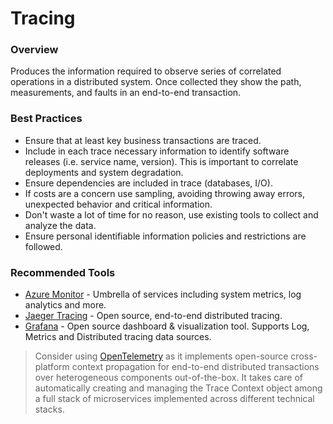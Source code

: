 # Tracing

### Overview <a href="#overview" id="overview"></a>

Produces the information required to observe series of correlated operations in a distributed system. Once collected they show the path, measurements, and faults in an end-to-end transaction.

### Best Practices <a href="#best-practices" id="best-practices"></a>

* Ensure that at least key business transactions are traced.
* Include in each trace necessary information to identify software releases (i.e. service name, version). This is important to correlate deployments and system degradation.
* Ensure dependencies are included in trace (databases, I/O).
* If costs are a concern use sampling, avoiding throwing away errors, unexpected behavior and critical information.
* Don't waste a lot of time for no reason, use existing tools to collect and analyze the data.
* Ensure personal identifiable information policies and restrictions are followed.

### Recommended Tools <a href="#recommended-tools" id="recommended-tools"></a>

* [Azure Monitor](https://learn.microsoft.com/en-us/azure/azure-monitor/overview) - Umbrella of services including system metrics, log analytics and more.
* [Jaeger Tracing](https://www.jaegertracing.io/) - Open source, end-to-end distributed tracing.
* [Grafana](https://grafana.com/) - Open source dashboard & visualization tool. Supports Log, Metrics and Distributed tracing data sources.

> Consider using [OpenTelemetry](https://microsoft.github.io/code-with-engineering-playbook/observability/tools/OpenTelemetry/) as it implements open-source cross-platform context propagation for end-to-end distributed transactions over heterogeneous components out-of-the-box. It takes care of automatically creating and managing the Trace Context object among a full stack of microservices implemented across different technical stacks.
